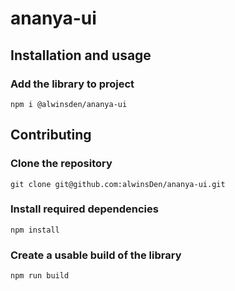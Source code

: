# ananya-ui

## Installation and usage

### Add the library to project
```shell
npm i @alwinsden/ananya-ui
```

## Contributing

### Clone the repository
```shell
git clone git@github.com:alwinsDen/ananya-ui.git
```

### Install required dependencies
```shell
npm install
```

### Create a usable build of the library
```shell
npm run build
```